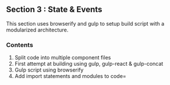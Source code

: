 ## Section 3 : State & Events

This section uses browserify and gulp to setup build script with a
modularized architecture.

### Contents

1. Split code into multiple component files
2. First attempt at building using gulp, gulp-react & gulp-concat
3. Gulp script using browserify
4. Add import statements and modules to code=
